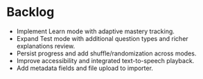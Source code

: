 # Backlog

- Implement Learn mode with adaptive mastery tracking.
- Expand Test mode with additional question types and richer explanations review.
- Persist progress and add shuffle/randomization across modes.
- Improve accessibility and integrated text-to-speech playback.
- Add metadata fields and file upload to importer.
